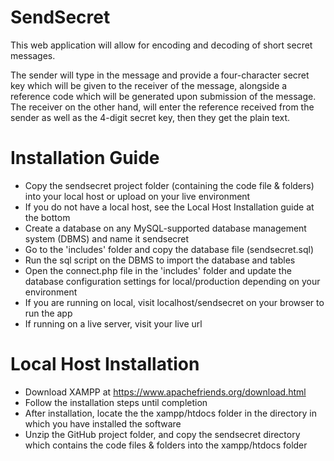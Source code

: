 # SendSecret
This web application will allow for encoding and decoding of short secret messages.

The sender will type in the message and provide a four-character secret key which will be given to the receiver of the message, alongside a reference code which will be generated upon submission of the message.
The receiver on the other hand, will enter the reference received from the sender as well as the 4-digit secret key, then they get the plain text.

# Installation Guide
- Copy the sendsecret project folder (containing the code file & folders) into your local host or upload on your live environment
- If you do not have a local host, see the Local Host Installation guide at the bottom
- Create a database on any MySQL-supported database management system (DBMS) and name it sendsecret
- Go to the 'includes' folder and copy the database file (sendsecret.sql)
- Run the sql script on the DBMS to import the database and tables
- Open the connect.php file in the 'includes' folder and update the database configuration settings for local/production depending on your environment
- If you are running on local, visit localhost/sendsecret on your browser to run the app
- If running on a live server, visit your live url

# Local Host Installation
- Download XAMPP at https://www.apachefriends.org/download.html
- Follow the installation steps until completion
- After installation, locate the the xampp/htdocs folder in the directory in which you have installed the software
- Unzip the GitHub project folder, and copy the sendsecret directory which contains the code files & folders into the xampp/htdocs folder